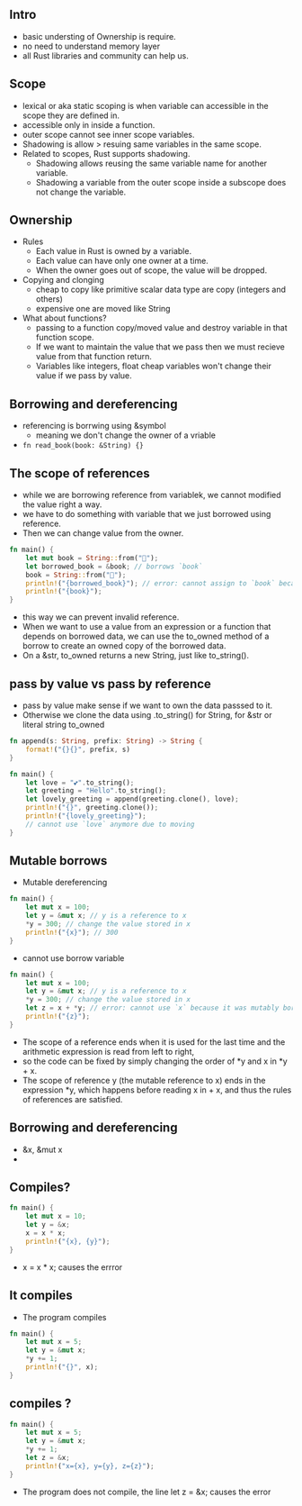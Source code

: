 ## Intro
- basic understing of Ownership is require.
- no need to understand memory layer
- all Rust libraries and community can help us.
## Scope
- lexical or aka static scoping is when variable can accessible in the scope they are defined in.
- accessible only in inside a function.
- outer scope cannot see inner scope variables.
- Shadowing is allow > resuing same variables in the same scope.
- Related to scopes, Rust supports shadowing.
  - Shadowing allows reusing the same variable name for another variable.
  - Shadowing a variable from the outer scope inside a subscope does not change the variable.

## Ownership
- Rules
  - Each value in Rust is owned by a variable.
  - Each value can have only one owner at a time.
  - When the owner goes out of scope, the value will be dropped.
- Copying and clonging
  - cheap to copy like primitive scalar data type are copy (integers and others)
  - expensive one are moved  like String
- What about functions?
  -  passing to a function copy/moved value and destroy variable in that function scope.
  -  If we want to maintain the value that we pass then we must recieve value from that function return.
  -  Variables like integers, float cheap variables won't change their value if we pass by value.

## Borrowing and dereferencing
- referencing is borrwing using &symbol
  - meaning we don't change the owner of a vriable
-  `fn read_book(book: &String) {}`
## The scope of references
- while we are borrowing reference from variablek, we cannot modified the value right a way.
- we have to do something with variable that we just borrowed using reference.
- Then we can change value from the owner.
```rust
fn main() {
    let mut book = String::from("📕");
    let borrowed_book = &book; // borrows `book` 
    book = String::from("📘");
    println!("{borrowed_book}"); // error: cannot assign to `book` because it is borrowed
    println!("{book}");
}
```
- this way we can prevent invalid reference.
- When we want to use a value from an expression or a function that depends on borrowed data, we can use the to_owned method of a borrow to create an owned copy of the borrowed data.
- On a &str, to_owned returns a new String, just like to_string().
## pass by value vs pass by reference
- pass by value make sense if we want to own the data passsed to it.
- Otherwise we clone the data using .to_string() for String, for &str or literal string to_owned
```rust
fn append(s: String, prefix: String) -> String {
    format!("{}{}", prefix, s)
}

fn main() {
    let love = "💕".to_string();
    let greeting = "Hello".to_string();
    let lovely_greeting = append(greeting.clone(), love);
    println!("{}", greeting.clone());
    println!("{lovely_greeting}");
    // cannot use `love` anymore due to moving
}

```
## Mutable borrows
- Mutable dereferencing
```rust
fn main() {
    let mut x = 100;
    let y = &mut x; // y is a reference to x
    *y = 300; // change the value stored in x
    println!("{x}"); // 300
}

```
- cannot use borrow variable
```rust
fn main() {
    let mut x = 100;
    let y = &mut x; // y is a reference to x
    *y = 300; // change the value stored in x
    let z = x + *y; // error: cannot use `x` because it was mutably borrowed
    println!("{z}");
}

```
- The scope of a reference ends when it is used for the last time and the arithmetic expression is read from left to right, 
- so the code can be fixed by simply changing the order of *y and x in *y + x.
- The scope of reference y (the mutable reference to x) ends in the expression *y, which happens before reading x in + x, and thus the rules of references are satisfied.
## Borrowing and dereferencing
- &x, &mut x
- 
## Compiles?
```rust
fn main() {
    let mut x = 10;
    let y = &x;
    x = x * x;
    println!("{x}, {y}");
}
```
- x = x * x; causes the errror
## It compiles
- The program compiles
```rust
fn main() {
    let mut x = 5;
    let y = &mut x;
    *y += 1;
    println!("{}", x);
}
```
## compiles ?
```rust
fn main() {
    let mut x = 5;
    let y = &mut x;
    *y += 1;
    let z = &x;
    println!("x={x}, y={y}, z={z}");
}
```
- The program does not compile, the line let z = &x; causes the error
